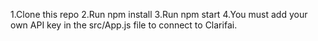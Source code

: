 1.Clone this repo
2.Run npm install
3.Run npm start
4.You must add your own API key in the src/App.js file to connect to Clarifai.
